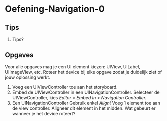 # Oefening-Navigation-0
## Tips
1. Tips?

## Opgaves
Voor alle opgaves mag je een UI element kiezen: UIView, UILabel, UIImageView, etc. Roteer het device bij elke opgave zodat je duidelijk ziet of jouw oplossing werkt.

1. Voeg een UIViewController toe aan het storyboard.
2. Embed de UIViewController in een UINavigationController. Selecteer de UIViewController, kies *Editor < Embed In < Navigation Controller.*
2. Een UINavigationController Gebruik enkel *Align*! Voeg 1 element toe aan de view controller. Aligneer dit element in het midden. Wat gebeurt er wanneer je het device roteert?
